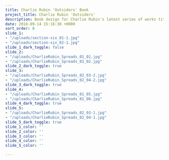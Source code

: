 ```yaml
---
title: Charlie Rubin 'Outsiders' Book
project_title: Charlie Rubin 'Outsiders'
description: Book design for Charlie Rubin's latest series of works titled 'Outsiders.'
date: 2018-09-14 15:18:38 +0000
sort_order: 8
slide_1:
- "/uploads/section-six_01-1.jpg"
- "/uploads/section-six_02-1.jpg"
slide_1_dark_toggle: false
slide_2:
- "/uploads/CharlieRubin_Spreads_01_01.jpg"
- "/uploads/CharlieRubin_Spreads_01_02.jpg"
slide_2_dark_toggle: true
slide_3:
- "/uploads/CharlieRubin_Spreads_02_03-2.jpg"
- "/uploads/CharlieRubin_Spreads_02_04-2.jpg"
slide_3_dark_toggle: true
slide_4:
- "/uploads/CharlieRubin_Spreads_01_05.jpg"
- "/uploads/CharlieRubin_Spreads_01_06.jpg"
slide_4_dark_toggle: true
slide_5:
- "/uploads/CharlieRubin_Spreads_02_03-1.jpg"
- "/uploads/CharlieRubin_Spreads_02_04-1.jpg"
slide_5_dark_toggle: true
slide_1_color: ''
slide_2_color: ''
slide_3_color: ''
slide_4_color: ''
slide_5_color: ''

---
```

